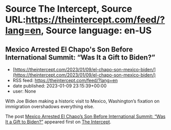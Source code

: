 # Source The Intercept, Source URL:https://theintercept.com/feed/?lang=en, Source language: en-US

## Mexico Arrested El Chapo's Son Before International Summit: “Was It a Gift to Biden?”
 - [https://theintercept.com/2023/01/09/el-chapo-son-mexico-biden/](https://theintercept.com/2023/01/09/el-chapo-son-mexico-biden/)
 - RSS feed: https://theintercept.com/feed/?lang=en
 - date published: 2023-01-09 23:15:39+00:00
 - user: None

<p>With Joe Biden making a historic visit to Mexico, Washington’s fixation on immigration overshadows everything else.</p>
<p>The post <a href="https://theintercept.com/2023/01/09/el-chapo-son-mexico-biden/" rel="nofollow">Mexico Arrested El Chapo&#8217;s Son Before International Summit: “Was It a Gift to Biden?”</a> appeared first on <a href="https://theintercept.com" rel="nofollow">The Intercept</a>.</p>
